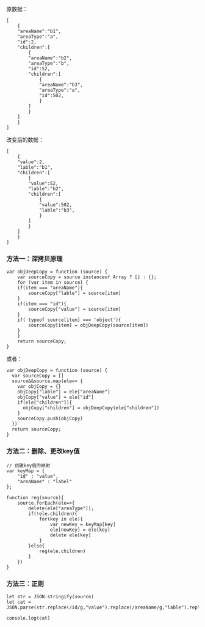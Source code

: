 原数据：

    [
        {
        "areaName":"b1",
        "areaType":"a",
        "id":2,
        "children":[
            {
            "areaName":"b2",
            "areaType":"b",
            "id":52,
            "children":[
                {
                "areaName":"b3",
                "areaType":"a",
                "id":502,
                }
            ]
            }
        ]
        }
    ]
改变后的数据：

    [
        {
        "value":2,
        "lable":"b1",
        "children":[
            {
            "value":52,
            "lable":"b2",
            "children":[
                {
                "value":502,
                "lable":"b3",
                }
            ]
            }
        ]
        }
    ]
### 方法一：深拷贝原理
    var objDeepCopy = function (source) {
        var sourceCopy = source instanceof Array ? [] : {};
        for (var item in source) {
        if(item === "areaName"){
            sourceCopy["lable"] = source[item]
        }
        if(item === "id"){
            sourceCopy["value"] = source[item]
        }
        if( typeof source[item] === 'object'){
            sourceCopy[item] = objDeepCopy(source[item])
        }
        }
        return sourceCopy;
    }

或者：

    var objDeepCopy = function (source) {
      var sourceCopy = [] 
      source&&source.map(ele=> {
        var objCopy = {}
        objCopy["lable"] = ele["areaName"]
        objCopy["value"] = ele["id"]
        if(ele["children"]){
          objCopy["children"] = objDeepCopy(ele["children"])
        }
        sourceCopy.push(objCopy)
      })
      return sourceCopy;
    }
### 方法二：删除、更改key值
    // 创建key值的映射
    var keyMap = {
        "id" : "value",
        "areaName" : "label"
    };

    function reg(source){
        source.forEach(ele=>{
            delete(ele["areaType"]);
            if(!ele.children){
                for(key in ele){
                    var newKey = keyMap[key]
                    ele[newKey] = ele[key]
                    delete ele[key]
                }
            }else{
                reg(ele.children)
            }
        })
    }
### 方法三：正则
    let str = JSON.stringify(source)
    let cat = JSON.parse(str.replace(/id/g,"value").replace(/areaName/g,"lable").replace(/"areaType":"a",/g,'').replace(/"areaType":"b",/g,''))
    
    console.log(cat)